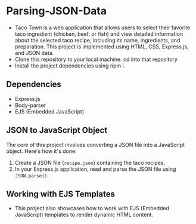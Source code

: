 # Parsing-JSON-Data
- Taco Town is a web application that allows users to select their favorite taco ingredient (chicken, beef, or fish) and view detailed information about the selected taco recipe, including its name, ingredients, and preparation. This project is implemented using HTML, CSS, Express.js, and JSON data.
- Clone this repository to your local machine. cd into that repository
- Install the project dependencies using npm i.

## Dependencies
- Express.js
- Body-parser
- EJS (Embedded JavaScript)

## JSON to JavaScript Object
The core of this project involves converting a JSON file into a JavaScript object. Here's how it's done:
1. Create a JSON file (`recipe.json`) containing the taco recipes.
2. In your Express.js application, read and parse the JSON file using `JSON.parse()`.
## Working with EJS Templates

- This project also showcases how to work with EJS (Embedded JavaScript) templates to render dynamic HTML content.
  
